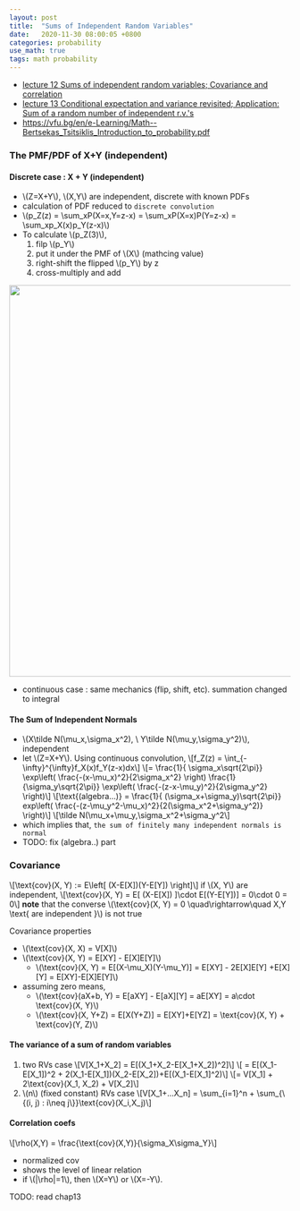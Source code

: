 ```yaml
---
layout: post
title:  "Sums of Independent Random Variables"
date:   2020-11-30 08:00:05 +0800
categories: probability
use_math: true
tags: math probability 
---
```


- <a href="https://ocw.mit.edu/resources/res-6-012-introduction-to-probability-spring-2018/part-i-the-fundamentals/MITRES_6_012S18_L12AS.pdf" target="_blank">lecture 12 Sums of independent random variables; Covariance and correlation</a>
- <a href="https://ocw.mit.edu/resources/res-6-012-introduction-to-probability-spring-2018/part-i-the-fundamentals/MITRES_6_012S18_L13AS.pdf" target="_blank">lecture 13 Conditional expectation and variance revisited; Application: Sum of a random number of independent r.v.'s</a>
- <a href="https://vfu.bg/en/e-Learning/Math--Bertsekas_Tsitsiklis_Introduction_to_probability.pdf" target="_blank">https://vfu.bg/en/e-Learning/Math--Bertsekas_Tsitsiklis_Introduction_to_probability.pdf</a>


### The PMF/PDF of X+Y (independent)

#### Discrete case : X + Y (independent)
- \\(Z=X+Y\\), \\(X,Y\\) are independent, discrete with known PDFs
- calculation of PDF reduced to `discrete convolution`
- \\(p\_Z(z) = \sum\_xP(X=x,Y=z-x) = \sum\_xP(X=x)P(Y=z-x) = \sum\_xp\_X(x)p\_Y(z-x)\\)
- To calculate \\(p\_Z(3)\\),
  1. filp \\(p\_Y\\)
  2. put it under the PMF of \\(X\\) (mathcing value)
  3. right-shift the flipped \\(p\_Y\\) by z
  4. cross-multiply and add


<img src="{{site.url}}/images/math/prob/discrete_conf.jpg" width="700">

- continuous case : same mechanics (flip, shift, etc). summation changed to integral


#### The Sum of Independent Normals
- \\(X\tilde N(\mu\_x,\sigma\_x^2), \\ Y\tilde N(\mu\_y,\sigma\_y^2)\\), independent
- let \\(Z=X+Y\\). Using continuous convolution,
  \\[f\_Z(z) = \int\_\{-\infty\}^\{\infty\}f\_X(x)f\_Y(z-x)dx\\]
  \\[= \frac\{1\}\{ \sigma\_x\sqrt\{2\pi\}\} \exp\left( \frac\{-(x-\mu\_x)^2\}\{2\sigma\_x^2\} \right) \frac\{1\}\{\sigma\_y\sqrt\{2\pi\}\} \exp\left( \frac\{-(z-x-\mu\_y)^2\}\{2\sigma\_y^2\} \right)\\]
  \\[\text\{(algebra...)\} = \frac\{1\}\{ (\sigma\_x+\sigma\_y)\sqrt\{2\pi\}\} exp\left( \frac\{-(z-\mu\_y^2-\mu\_x)^2\}\{2(\sigma\_x^2+\sigma\_y^2)\} \right)\\]
  \\[\tilde N(\mu\_x+\mu\_y,\sigma\_x^2+\sigma\_y^2\\]
- which implies that, `the sum of finitely many independent normals is normal`
- TODO: fix (algebra..) part

### Covariance
\\[\text\{cov\}(X, Y) := E\left[ (X-E[X])(Y-E[Y]) \right]\\]
if \\(X, Y\\) are independent,
\\[\text\{cov\}(X, Y) = E[ (X-E[X]) ]\cdot E[(Y-E[Y])] = 0\cdot 0 = 0\\]
__note__ that the converse \\(\text\{cov\}(X, Y) = 0 \quad\rightarrow\quad X,Y \text\{ are independent \}\\) is not true

Covariance properties
- \\(\text\{cov\}(X, X) = V[X]\\)
- \\(\text\{cov\}(X, Y) = E[XY] - E[X]E[Y]\\)
  - \\(\text\{cov\}(X, Y) = E[(X-\mu\_X)(Y-\mu\_Y)] = E[XY] - 2E[X]E[Y] +E[X][Y] = E[XY]-E[X]E[Y]\\)
- assuming zero means,
  - \\(\text\{cov\}(aX+b, Y) = E[aXY] - E[aX][Y] = aE[XY] = a\cdot \text\{cov\}(X, Y)\\)
  - \\(\text\{cov\}(X, Y+Z) = E[X(Y+Z)] = E[XY]+E[YZ] = \text\{cov\}(X, Y) + \text\{cov\}(Y, Z)\\)

#### The variance of a sum of random variables
1. two RVs case
  \\[V[X\_1+X\_2] = E[(X\_1+X\_2-E[X\_1+X\_2])^2]\\]
  \\[ = E[(X\_1-E[X\_1])^2 + 2(X\_1-E[X\_1])(X\_2-E[X\_2])+E[(X\_1-E[X\_1]^2)\\]
  \\[= V[X\_1] + 2\text\{cov\}(X\_1, X\_2) + V[X\_2]\\]
2. \\(n\\) (fixed constant) RVs case
  \\[V[X\_1+...X\_n] = \sum\_\{i=1\}^n + \sum\_\{\\{(i, j) : i\neq j\\}\}\text\{cov\}(X\_i,X\_j)\\]


#### Correlation coefs
\\[\rho(X,Y) = \frac\{\text\{cov\}(X,Y)\}\{\sigma\_X\sigma\_Y\}\\]
- normalized cov
- shows the level of linear relation
- if \\(\|\rho\|=1\\), then \\(X=Y\\) or \\(X=-Y\\).


TODO: read chap13